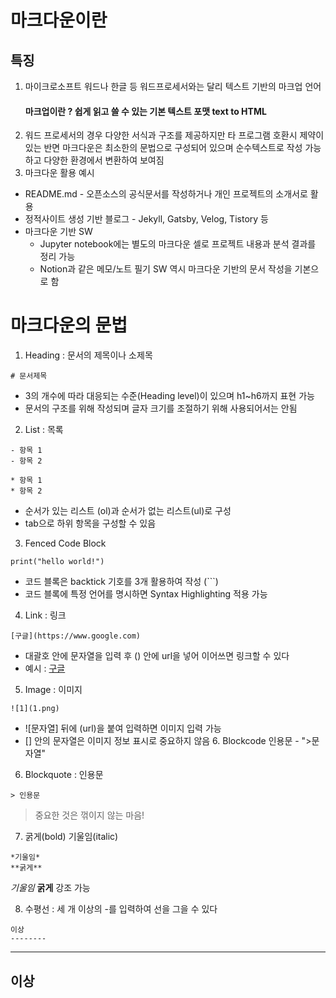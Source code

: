 # 마크다운이란
## 특징
1. 마이크로소프트 워드나 한글 등 워드프로세서와는 달리 텍스트 기반의 마크업 언어
    #### 마크업이란 ? 쉽게 읽고 쓸 수 있는 기본 텍스트 포맷 text to HTML
2. 워드 프로세서의 경우 다양한 서식과 구조를 제공하지만 타 프로그램 호환시 제약이 있는 반면 마크다운은 최소한의 문법으로 구성되어 있으며 순수텍스트로 작성 가능하고 다양한 환경에서 변환하여 보여짐
3. 마크다운 활용 예시
* README.md - 오픈소스의 공식문서를 작성하거나 개인 프로젝트의 소개서로 활용
* 정적사이트 생성 기반 블로그 - Jekyll, Gatsby, Velog, Tistory 등
* 마크다운 기반 SW 
    - Jupyter notebook에는 별도의 마크다운 셀로 프로젝트 내용과 분석 결과를 정리 가능
    - Notion과 같은 메모/노트 필기 SW 역시 마크다운 기반의 문서 작성을 기본으로 함

# 마크다운의 문법
1. Heading : 문서의 제목이나 소제목

```
# 문서제목
```

- 3의 개수에 따라 대응되는 수준(Heading level)이 있으며 h1~h6까지 표현 가능
- 문서의 구조를 위해 작성되며 글자 크기를 조절하기 위해 사용되어서는 안됨

2. List : 목록
```
- 항목 1
- 항목 2

* 항목 1
* 항목 2
```
- 순서가 있는 리스트 (ol)과 순서가 없는 리스트(ul)로 구성
- tab으로 하위 항목을 구성할 수 있음
3. Fenced Code Block
```
print("hello world!")
````

- 코드 블록은 backtick 기호를 3개 활용하여 작성 (```)
- 코드 블록에 특정 언어를 명시하면 Syntax Highlighting 적용 가능
4. Link : 링크
````
[구글](https://www.google.com)
````
- 대괄호 안에 문자열을 입력 후 () 안에 url을 넣어 이어쓰면 링크할 수 있다
- 예시 : [구글](http://www.google.com)
5. Image : 이미지
```
![1](1.png)
```
- ![문자열] 뒤에 (url)을 붙여 입력하면 이미지 입력 가능
- [] 안의 문자열은 이미지 정보 표시로 중요하지 않음
    6. Blockcode 인용문
        - ">문자열"
6. Blockquote : 인용문
```
> 인용문
```
> 중요한 것은 꺾이지 않는 마음!


7. 굵게(bold) 기울임(italic)
```
*기울임*
**굵게**
```
*기울임* **굵게** 강조 가능

8. 수평선 : 세 개 이상의 -를 입력하여 선을 그을 수 있다
```
이상
--------
```
--------
이상
--------

